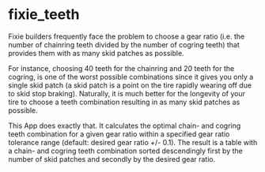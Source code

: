 <!-- README.md is generated from README.Rmd. Please edit that file -->
fixie\_teeth
============

Fixie builders frequently face the problem to choose a gear ratio (i.e. the number of chainring teeth divided by the number of cogring teeth) that provides them with as many skid patches as possible.

For instance, choosing 40 teeth for the chainring and 20 teeth for the cogring, is one of the worst possible combinations since it gives you only a single skid patch (a skid patch is a point on the tire rapidly wearing off due to skid stop braking). Naturally, it is much better for the longevity of your tire to choose a teeth combination resulting in as many skid patches as possible.

This App does exactly that. It calculates the optimal chain- and cogring teeth combination for a given gear ratio within a specified gear ratio tolerance range (default: desired gear ratio +/- 0.1). The result is a table with a chain- and cogring teeth combination sorted descendingly first by the number of skid patches and secondly by the desired gear ratio.
